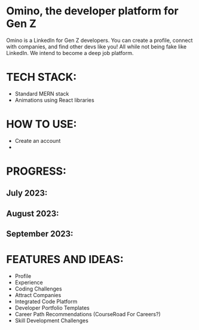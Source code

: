 # Omino, the developer platform for Gen Z
Omino is a LinkedIn for Gen Z developers. You can create a profile, connect with companies, and find other devs like you! All while not being fake like LinkedIn. We intend to become a deep job platform. 

# TECH STACK:
* Standard MERN stack
* Animations using React libraries

# HOW TO USE:
* Create an account
* 

# PROGRESS:
July 2023:
- 

August 2023:
-

September 2023:
-

# FEATURES AND IDEAS:
* Profile
* Experience
* Coding Challenges
* Attract Companies
* Integrated Code Platform
* Developer Portfolio Templates
* Career Path Recommendations (CourseRoad For Careers?)
* Skill Development Challenges
